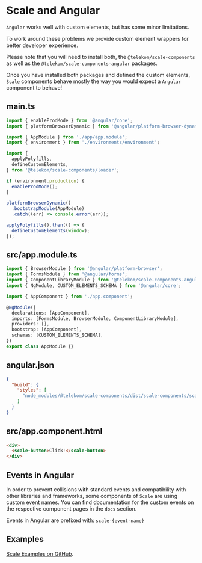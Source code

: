 # Scale and Angular

`Angular` works well with custom elements, but has some minor limitations.

To work around these problems we provide custom element wrappers for better developer experience.

Please note that you will need to install both, the `@telekom/scale-components` as well as the `@telekom/scale-components-angular` packages.

Once you have installed both packages and defined the custom elements, `Scale` components behave mostly the way you would expect a `Angular` component to behave!

## main.ts

```javascript
import { enableProdMode } from '@angular/core';
import { platformBrowserDynamic } from '@angular/platform-browser-dynamic';

import { AppModule } from './app/app.module';
import { environment } from './environments/environment';

import {
  applyPolyfills,
  defineCustomElements,
} from '@telekom/scale-components/loader';

if (environment.production) {
  enableProdMode();
}

platformBrowserDynamic()
  .bootstrapModule(AppModule)
  .catch((err) => console.error(err));

applyPolyfills().then(() => {
  defineCustomElements(window);
});
```

## src/app.module.ts

```typescript
import { BrowserModule } from '@angular/platform-browser';
import { FormsModule } from '@angular/forms';
import { ComponentLibraryModule } from '@telekom/scale-components-angular';
import { NgModule, CUSTOM_ELEMENTS_SCHEMA } from '@angular/core';

import { AppComponent } from './app.component';

@NgModule({
  declarations: [AppComponent],
  imports: [FormsModule, BrowserModule, ComponentLibraryModule],
  providers: [],
  bootstrap: [AppComponent],
  schemas: [CUSTOM_ELEMENTS_SCHEMA],
})
export class AppModule {}
```

## angular.json

```json
{
  "build": {
    "styles": [
      "node_modules/@telekom/scale-components/dist/scale-components/scale-components.css"
    ]
  }
}
```

## src/app.component.html

```html
<div>
  <scale-button>Click!</scale-button>
</div>
```

## Events in Angular

In order to prevent collisions with standard events and compatibility with other libraries and frameworks,
some components of `Scale` are using custom event names. You can find documentation for the custom events on the respective component pages in the `docs` section.

Events in Angular are prefixed with: `scale-{event-name}`

## Examples

[Scale Examples on GitHub](https://github.com/telekom/scale-examples).
